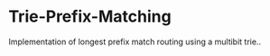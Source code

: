 Trie-Prefix-Matching
====================

Implementation of longest prefix match routing using a multibit trie..
